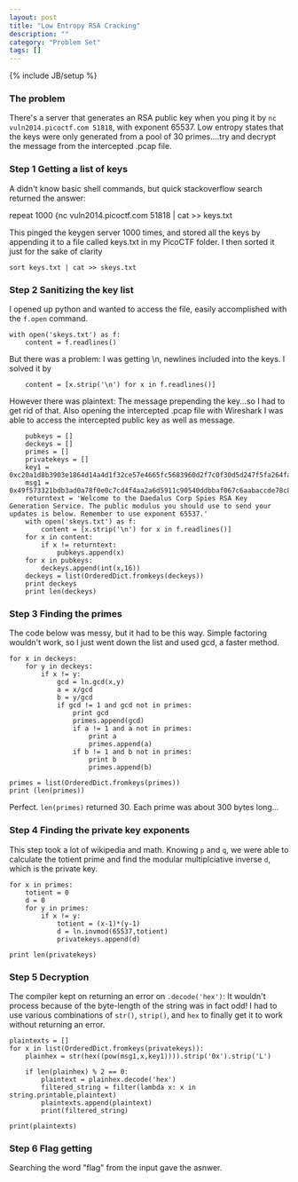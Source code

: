 ```yaml
---
layout: post
title: "Low Entropy RSA Cracking"
description: ""
category: "Problem Set"
tags: []
---
```

{% include JB/setup %}

### The problem

There's a server that generates an RSA public key when you ping it by
	`nc vuln2014.picoctf.com 51818`, with exponent 65537. Low entropy states that the keys were only generated from a pool of 30 primes....try and decrypt the message from the intercepted .pcap file.


### Step 1 Getting a list of keys

A didn't know basic shell commands, but quick stackoverflow search returned the answer:
	
   repeat 1000 {nc vuln2014.picoctf.com 51818 | cat >> keys.txt 

This pinged the keygen server 1000 times, and stored all the keys by appending it to a file called keys.txt in my PicoCTF folder. I then sorted it just for the sake of clarity

	sort keys.txt | cat >> skeys.txt

### Step 2 Sanitizing the key list

I opened up python and wanted to access the file, easily accomplished with the `f.open` command. 

	with open('skeys.txt') as f:
		content = f.readlines()

But there was a problem: I was getting \n, newlines included into the keys. I solved it by

	    content = [x.strip('\n') for x in f.readlines()]

However there was plaintext: The message prepending the key...so I had to get rid of that. Also opening the intercepted .pcap file with Wireshark I was able to access the intercepted public key as well as message. 

		pubkeys = []
		deckeys = []
		primes = [] 
		privatekeys = []
		key1 = 0xc20a1d8b3903e1864d14a4d1f32ce57e4665fc5683960d2f7c0f30d5d247f5fa264fa66b49e801943ab68be3d9a4b393ae22963888bf145f07101616e62e0db2b04644524516c966d8923acf12af049a1d9d6fe3e786763613ee9b8f541291dcf8f0ac9dccc5d47565ef332d466bc80dc5763f1b1139f14d3c0bae072725815f
		msg1 = 0x49f573321bdb3ad0a78f0e0c7cd4f4aa2a6d5911c90540ddbbaf067c6aabaccde78c8ff70c5a4abe7d4efa19074a5249b2e6525a0168c0c49535bc993efb7e2c221f4f349a014477d4134f03413fd7241303e634499313034dbb4ac96606faed5de01e784f2706e85bf3e814f5f88027b8aeccf18c928821c9d2d830b5050a1e
		returntext = 'Welcome to the Daedalus Corp Spies RSA Key Generation Service. The public modulus you should use to send your updates is below. Remember to use exponent 65537.'
		with open('skeys.txt') as f:
		    content = [x.strip('\n') for x in f.readlines()]
		for x in content:
			if x != returntext:
				pubkeys.append(x)
		for x in pubkeys:
			deckeys.append(int(x,16))
		deckeys = list(OrderedDict.fromkeys(deckeys))
		print deckeys
		print len(deckeys)

### Step 3 Finding the primes

The code below was messy, but it had to be this way. Simple factoring wouldn't work, so I just went down the list and used gcd, a faster method.


	for x in deckeys:
		for y in deckeys:
			if x != y:
				gcd = ln.gcd(x,y)
				a = x/gcd
				b = y/gcd
				if gcd != 1 and gcd not in primes:
					print gcd
					primes.append(gcd)
					if a != 1 and a not in primes:
						print a
						primes.append(a)
					if b != 1 and b not in primes:
						print b
						primes.append(b)

	primes = list(OrderedDict.fromkeys(primes))
	print (len(primes))

Perfect. `len(primes)` returned 30. Each prime was about 300 bytes long...

### Step 4 Finding the private key exponents

This step took a lot of wikipedia and math. Knowing `p` and `q`, we were able to calculate the totient prime and find the modular multiplciative inverse `d`, which is the private key. 

	for x in primes:
		totient = 0
		d = 0
		for y in primes:
			if x != y:
				totient = (x-1)*(y-1)
				d = ln.invmod(65537,totient)
				privatekeys.append(d)

	print len(privatekeys)

### Step 5 Decryption

The compiler kept on returning an error on `.decode('hex')`: It wouldn't process because of the byte-length of the string was in fact odd! I had to use various combinations of `str()`, `strip()`, and `hex` to finally get it to work without returning an error.
		
	plaintexts = []
	for x in list(OrderedDict.fromkeys(privatekeys)):
		plainhex = str(hex((pow(msg1,x,key1)))).strip('0x').strip('L')
		
		if len(plainhex) % 2 == 0:
			plaintext = plainhex.decode('hex')
			filtered_string = filter(lambda x: x in string.printable,plaintext) 
			plaintexts.append(plaintext)
			print(filtered_string)

	print(plaintexts)
    
    
### Step 6 Flag getting

Searching the word "flag" from the input gave the asnwer.


